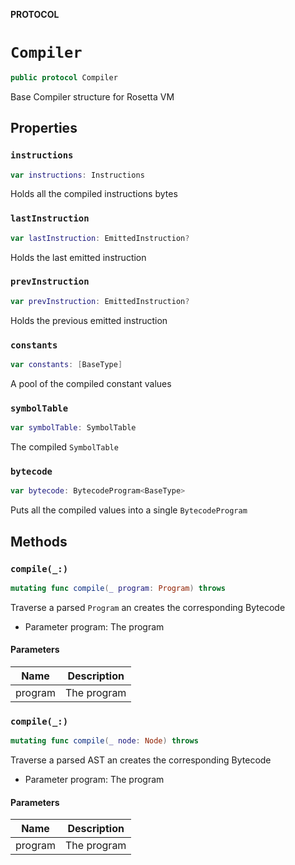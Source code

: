 **PROTOCOL**

# `Compiler`

```swift
public protocol Compiler
```

Base Compiler structure for Rosetta VM

## Properties
### `instructions`

```swift
var instructions: Instructions
```

Holds all the compiled instructions bytes

### `lastInstruction`

```swift
var lastInstruction: EmittedInstruction?
```

Holds the last emitted instruction

### `prevInstruction`

```swift
var prevInstruction: EmittedInstruction?
```

Holds the previous emitted instruction

### `constants`

```swift
var constants: [BaseType]
```

A pool of the compiled constant values

### `symbolTable`

```swift
var symbolTable: SymbolTable
```

The compiled `SymbolTable`

### `bytecode`

```swift
var bytecode: BytecodeProgram<BaseType>
```

Puts all the compiled values into a single `BytecodeProgram`

## Methods
### `compile(_:)`

```swift
mutating func compile(_ program: Program) throws
```

Traverse a parsed `Program` an creates the corresponding Bytecode
- Parameter program: The program

#### Parameters

| Name | Description |
| ---- | ----------- |
| program | The program |

### `compile(_:)`

```swift
mutating func compile(_ node: Node) throws
```

Traverse a parsed AST an creates the corresponding Bytecode
- Parameter program: The program

#### Parameters

| Name | Description |
| ---- | ----------- |
| program | The program |